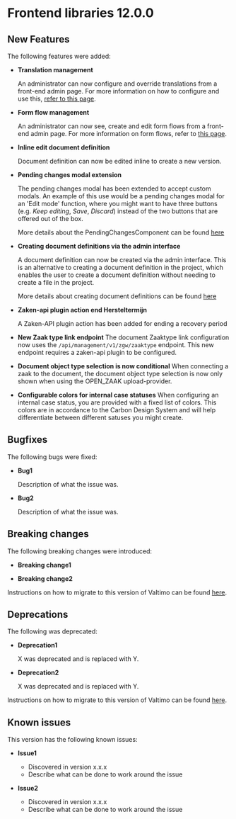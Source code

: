 # Frontend libraries 12.0.0

## New Features

The following features were added:


* **Translation management**

  An administrator can now configure and override translations from a front-end admin page. For more information on how
  to configure and use this, [refer to this page](/using-valtimo/localization/configuring-localization.md).

* **Form flow management**

  An administrator can now see, create and edit form flows from a front-end admin page. For more information on form
  flows, refer to [this page](/using-valtimo/form-flow/create-form-flow-definition.md).

* **Inline edit document definition**

  Document definition can now be edited inline to create a new version.

* **Pending changes modal extension**

  The pending changes modal has been extended to accept custom modals. An example of this use would be a pending changes modal for an 'Edit mode' function, where you might want to have three buttons (e.g. *Keep editing*, *Save*, *Discard*) instead of the two buttons that are offered out of the box.

  More details about the PendingChangesComponent can be found [here](/using-valtimo/pending-changes/pending-changes.md)

* **Creating document definitions via the admin interface**

  A document definition can now be created via the admin interface. This is an alternative to creating a document
  definition in the project, which enables the user to create a document definition without needing to create a file in
  the project.

  More details about creating document definitions can be found [here](/using-valtimo/document/create-document-definition.md)

* **Zaken-api plugin action end Hersteltermijn**

  A Zaken-API plugin action has been added for ending a recovery period

* **New Zaak type link endpoint**
  The document Zaaktype link configuration now uses the `/api/management/v1/zgw/zaaktype` endpoint.
  This new endpoint requires a zaken-api plugin to be configured.

* **Document object type selection is now conditional**
  When connecting a zaak to the document, the document object type selection is now only shown when using the OPEN_ZAAK upload-provider.

* **Configurable colors for internal case statuses**
  When configuring an internal case status, you are provided with a fixed list of colors. This colors are in accordance to the Carbon Design System
  and will help differentiate between different satuses you might create.

## Bugfixes

The following bugs were fixed:

* **Bug1**

  Description of what the issue was.

* **Bug2**

  Description of what the issue was.

## Breaking changes

The following breaking changes were introduced:

* **Breaking change1**

* **Breaking change2**

Instructions on how to migrate to this version of Valtimo can be found [here](migration.md).

## Deprecations

The following was deprecated:

* **Deprecation1**

  X was deprecated and is replaced with Y.
* **Deprecation2**

  X was deprecated and is replaced with Y.

Instructions on how to migrate to this version of Valtimo can be found [here](migration.md).

## Known issues

This version has the following known issues:

* **Issue1**
    * Discovered in version x.x.x
    * Describe what can be done to work around the issue

* **Issue2**
    * Discovered in version x.x.x
    * Describe what can be done to work around the issue
